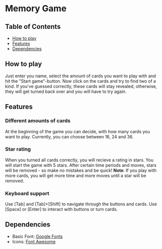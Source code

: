 # Memory Game

## Table of Contents

* [How to play](#how-to-play)
* [Features](#features)
* [Dependencies](#dependencies)

## How to play
Just enter you name, select the amount of cards you want to play with and hit the "Start game"-button. Now click on the cards and try to find two of a kind. If you've guessed correctly, these cards will stay revealed, otherwise, they will get turned back over and you will have to try again.

## Features

### Different amounts of cards
At the beginning of the game you can decide, with how many cards you want to play. Currently, you can choose between 16, 24 and 36.

### Star rating
When you turned all cards correctly, you will recieve a rating in stars. You will start the game with 5 stars. After certain time periods and moves, stars will be removed - so make no mistakes and be quick!
**Note**: If you play with more cards, you will get more time and more moves until a star will be removed.

### Keyboard support
Use [Tab] and [Tab]+[Shift] to navigate through the buttons and cards. Use [Space] or [Enter] to interact with buttons or turn cards.

## Dependencies
* Basic Font: [Google Fonts](https://fonts.google.com/)
* Icons: [Font Awesome](https://fontawesome.com/)